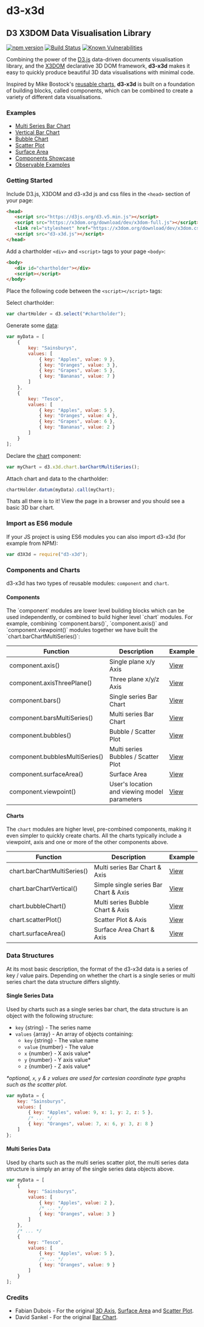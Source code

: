 # d3-x3d
## D3 X3DOM Data Visualisation Library

[![npm version](https://badge.fury.io/js/d3-x3d.svg)](https://badge.fury.io/js/d3-x3d)
[![Build Status](https://travis-ci.org/jamesleesaunders/d3-x3d.svg?branch=master)](https://travis-ci.org/jamesleesaunders/d3-x3d)
[![Known Vulnerabilities](https://snyk.io/test/github/jamesleesaunders/d3-x3d/badge.svg?targetFile=package.json)](https://snyk.io/test/github/jamesleesaunders/d3-x3d?targetFile=package.json)

Combining the power of the [D3.js](http://www.d3js.org/) data-driven documents visualisation library, and the [X3DOM](https://github.com/x3dom/x3dom) declarative 3D DOM framework, **d3-x3d** makes it easy to quickly produce beautiful 3D data visualisations with minimal code.

Inspired by Mike Bostock's [reusable charts](http://bost.ocks.org/mike/chart/), **d3-x3d** is built on a foundation of building blocks, called components, which can be combined to create a variety of different data visualisations.

### Examples

* [Multi Series Bar Chart](https://rawgit.com/jamesleesaunders/d3-x3d/master/examples/BarChartMultiSeries.html)
* [Vertical Bar Chart](https://rawgit.com/jamesleesaunders/d3-x3d/master/examples/BarChartVertical.html)
* [Bubble Chart](https://rawgit.com/jamesleesaunders/d3-x3d/master/examples/BubbleChart.html)
* [Scatter Plot](https://rawgit.com/jamesleesaunders/d3-x3d/master/examples/ScatterPlot.html)
* [Surface Area](https://rawgit.com/jamesleesaunders/d3-x3d/master/examples/SurfaceArea.html)
* [Components Showcase](https://rawgit.com/jamesleesaunders/d3-x3d/master/examples/Components.html)
* [Observable Examples](https://beta.observablehq.com/collection/@jamesleesaunders/d3-x3d)

### Getting Started

Include D3.js, X3DOM and d3-x3d js and css files in the `<head>` section of your page:

```html
<head>
   <script src="https://d3js.org/d3.v5.min.js"></script>   
   <script src="https://x3dom.org/download/dev/x3dom-full.js"></script>
   <link rel="stylesheet" href="https://x3dom.org/download/dev/x3dom.css" />
   <script src="d3-x3d.js"></script>
</head>
```

Add a chartholder `<div>` and `<script>` tags to your page `<body>`:

```html
<body>
   <div id="chartholder"></div>
   <script></script>
</body>
```

Place the following code between the `<script></script>` tags:

Select chartholder:

```javascript
var chartHolder = d3.select("#chartholder");
```

Generate some [data](#data-structure):

```javascript
var myData = [
	{
		key: "Sainsburys",
		values: [
			{ key: "Apples", value: 9 },
			{ key: "Oranges", value: 3 },
			{ key: "Grapes", value: 5 },
			{ key: "Bananas", value: 7 }
		]
	},
	{
		key: "Tesco",
		values: [
			{ key: "Apples", value: 5 },
			{ key: "Oranges", value: 4 },
			{ key: "Grapes", value: 6 },
			{ key: "Bananas", value: 2 }
		]
	}
];
```

Declare the [chart](#components-and-charts) component:

```javascript
var myChart = d3.x3d.chart.barChartMultiSeries();
```

Attach chart and data to the chartholder:

```javascript
chartHolder.datum(myData).call(myChart);
```

Thats all there is to it! View the page in a browser and you should see a basic 3D bar chart.

### Import as ES6 module

If your JS project is using ES6 modules you can also import d3-x3d (for example from NPM):

```javascript
var d3X3d = require("d3-x3d");
```

### Components and Charts

d3-x3d has two types of reusable modules: `component` and `chart`.

#### Components

The \`component\` modules are lower level building blocks which can be used independently, or combined to build higher level \`chart\` modules. For example, combining \`component.bars()\`, \`component.axis()\` and \`component.viewpoint()\` modules together we have built the \`chart.barChartMultiSeries()\`:

| Function                       | Description                                  | Example     
| ------------------------------ | -------------------------------------------- | ------- 
| component.axis()               | Single plane x/y Axis                        | [View](https://rawgit.com/jamesleesaunders/d3-x3d/master/examples/Components.html)
| component.axisThreePlane()     | Three plane x/y/z Axis                       | [View](https://rawgit.com/jamesleesaunders/d3-x3d/master/examples/Components.html)
| component.bars()               | Single series Bar Chart                      | [View](https://rawgit.com/jamesleesaunders/d3-x3d/master/examples/Components.html)
| component.barsMultiSeries()    | Multi series Bar Chart                       | [View](https://rawgit.com/jamesleesaunders/d3-x3d/master/examples/Components.html)
| component.bubbles()            | Bubble / Scatter Plot                        | [View](https://rawgit.com/jamesleesaunders/d3-x3d/master/examples/Components.html)
| component.bubblesMultiSeries() | Multi series Bubbles / Scatter Plot          | [View](https://rawgit.com/jamesleesaunders/d3-x3d/master/examples/Components.html)
| component.surfaceArea()        | Surface Area                                 | [View](https://rawgit.com/jamesleesaunders/d3-x3d/master/examples/Components.html)
| component.viewpoint()          | User's location and viewing model parameters | [View](https://rawgit.com/jamesleesaunders/d3-x3d/master/examples/Components.html)

#### Charts

The `chart` modules are higher level, pre-combined components, making it even simpler to quickly create charts. 
All the charts typically include a viewpoint, axis and one or more of the other components above.

| Function                       | Description                                  | Example 
| ------------------------------ | -------------------------------------------- | ------- 
| chart.barChartMultiSeries()    | Multi series Bar Chart & Axis                | [View](https://rawgit.com/jamesleesaunders/d3-x3d/master/examples/BarChartMultiSeries.html)
| chart.barChartVertical()       | Simple single series Bar Chart & Axis        | [View](https://rawgit.com/jamesleesaunders/d3-x3d/master/examples/BarChartVertical.html)
| chart.bubbleChart()            | Multi series Bubble Chart & Axis             | [View](https://rawgit.com/jamesleesaunders/d3-x3d/master/examples/BubbleChart.html)
| chart.scatterPlot()            | Scatter Plot & Axis                          | [View](https://rawgit.com/jamesleesaunders/d3-x3d/master/examples/ScatterPlot.html)
| chart.surfaceArea()            | Surface Area Chart & Axis                    | [View](https://rawgit.com/jamesleesaunders/d3-x3d/master/examples/SurfaceArea.html)

### Data Structures

At its most basic description, the format of the d3-x3d data is a series of key / value pairs. Depending on whether the chart is a single series or multi series chart the data structure differs slightly.

#### Single Series Data

Used by charts such as a single series bar chart, the data structure is an object with the following structure:
* `key` {string} - The series name
* `values` {array} - An array of objects containing:
  * `key` {string} - The value name
  * `value` {number} - The value
  * `x` {number} - X axis value\*
  * `y` {number} - Y axis value\*
  * `z` {number} - Z axis value\*
	
_\*optional, `x`, `y` & `z` values are used for cartesian coordinate type graphs such as the scatter plot._

```javascript
var myData = {
	key: "Sainsburys",
	values: [
		{ key: "Apples", value: 9, x: 1, y: 2, z: 5 },
		/* ... */
		{ key: "Oranges", value: 7, x: 6, y: 3, z: 8 }
	]
};
```

#### Multi Series Data

Used by charts such as the multi series scatter plot, the multi series data structure is simply an array of the single series data objects above.

```javascript
var myData = [
	{
		key: "Sainsburys",
		values: [
			{ key: "Apples", value: 2 },
			/* ... */
			{ key: "Oranges", value: 3 }
		]
	},
	/* ... */
	{
		key: "Tesco",
		values: [
			{ key: "Apples", value: 5 },
			/* ... */
			{ key: "Oranges", value: 9 }
		]
	}
];
```

### Credits

* Fabian Dubois - For the original [3D Axis](http://bl.ocks.org/fabid/61cbfe14de686cc25c47/), [Surface Area](https://github.com/fabid/d3-x3dom-shape) and [Scatter Plot](http://bl.ocks.org/fabid/acb5dc4961ffa741b52b).
* David Sankel - For the original [Bar Chart](http://bl.ocks.org/camio/5087116).

